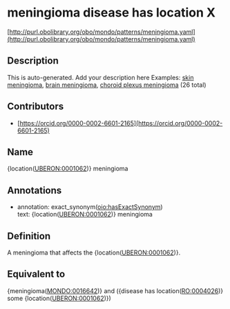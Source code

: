 # meningioma disease has location X 

[http://purl.obolibrary.org/obo/mondo/patterns/meningioma.yaml](http://purl.obolibrary.org/obo/mondo/patterns/meningioma.yaml)
## Description 

This is auto-generated. Add your description here
Examples: [skin meningioma](http://purl.obolibrary.org/obo/MONDO_0004429), [brain meningioma](http://purl.obolibrary.org/obo/MONDO_0000642), [choroid plexus meningioma](http://purl.obolibrary.org/obo/MONDO_0003053) (26 total)
## Contributors 
* [https://orcid.org/0000-0002-6601-2165](https://orcid.org/0000-0002-6601-2165) 
## Name 

{location\([UBERON:0001062](http://purl.obolibrary.org/obo/UBERON_0001062)\)} meningioma

## Annotations 

* annotation: exact_synonym\([oio:hasExactSynonym](http://purl.obolibrary.org/obo/oio_hasExactSynonym)\)  
text: {location\([UBERON:0001062](http://purl.obolibrary.org/obo/UBERON_0001062)\)} meningioma

## Definition 

A meningioma that affects the {location\([UBERON:0001062](http://purl.obolibrary.org/obo/UBERON_0001062)\)}.

## Equivalent to 

{meningioma\([MONDO:0016642](http://purl.obolibrary.org/obo/MONDO_0016642)\)} and ({disease has location\([RO:0004026](http://purl.obolibrary.org/obo/RO_0004026)\)} some {location\([UBERON:0001062](http://purl.obolibrary.org/obo/UBERON_0001062)\)})


